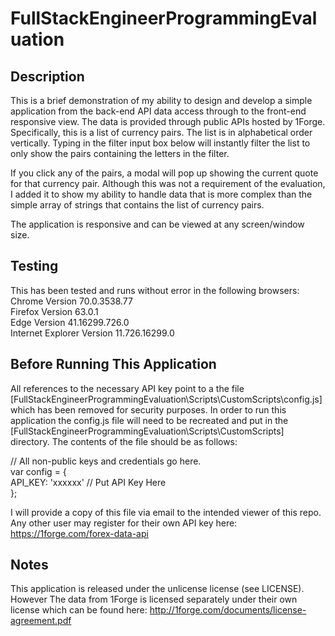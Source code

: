# FullStackEngineerProgrammingEvaluation

## Description

This is a brief demonstration of my ability to design and develop a simple application from the back-end API data access through to the front-end responsive view. The data is provided through public APIs hosted by 1Forge. Specifically, this is a list of currency pairs. The list is in alphabetical order vertically. Typing in the filter input box below will instantly filter the list to only show the pairs containing the letters in the filter.

If you click any of the pairs, a modal will pop up showing the current quote for that currency pair. Although this was not a requirement of the evaluation, I added it to show my ability to handle data that is more complex than the simple array of strings that contains the list of currency pairs.

The application is responsive and can be viewed at any screen/window size.


## Testing
This has been tested and runs without error in the following browsers:\
Chrome Version 70.0.3538.77\
Firefox Version 63.0.1\
Edge Version 41.16299.726.0\
Internet Explorer Version 11.726.16299.0


## Before Running This Application
All references to the necessary API key point to a the file [FullStackEngineerProgrammingEvaluation\Scripts\CustomScripts\config.js] which has been removed for security purposes. In order to run this application the config.js file will need to be recreated and put in the [FullStackEngineerProgrammingEvaluation\Scripts\CustomScripts] directory. The contents of the file should be as follows:

// All non-public keys and credentials go here.\
var config = {\
    API_KEY: 'xxxxxx' // Put API Key Here\
};

I will provide a copy of this file via email to the intended viewer of this repo. Any other user may register for their own API key here: https://1forge.com/forex-data-api

## Notes
This application is released under the unlicense license (see LICENSE). However The data from 1Forge is licensed separately under their own license which can be found here: http://1forge.com/documents/license-agreement.pdf
